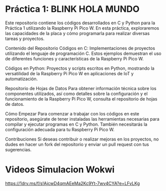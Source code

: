 # Práctica 1: BLINK HOLA MUNDO
Este repositorio contiene los códigos desarrollados en C y Python para la Práctica 1 utilizando la Raspberry Pi Pico W. En esta práctica, exploraremos las capacidades de la placa y cómo programarla para realizar diversas tareas y proyectos.

Contenido del Repositorio
Códigos en C: Implementaciones de proyectos utilizando el lenguaje de programación C. Estos ejemplos demuestran el uso de diferentes funciones y características de la Raspberry Pi Pico W.

Códigos en Python: Proyectos y scripts escritos en Python, mostrando la versatilidad de la Raspberry Pi Pico W en aplicaciones de IoT y automatización.

Repositorio de Hojas de Datos
Para obtener información técnica sobre los componentes utilizados, así como detalles sobre la configuración y el funcionamiento de la Raspberry Pi Pico W, consulta el repositorio de hojas de datos.

Cómo Empezar
Para comenzar a trabajar con los códigos en este repositorio, asegúrate de tener instaladas las herramientas necesarias para compilar y ejecutar programas en C y Python. También necesitarás la configuración adecuada para tu Raspberry Pi Pico W.

Contribuciones
Si deseas contribuir o realizar mejoras en los proyectos, no dudes en hacer un fork del repositorio y enviar un pull request con tus sugerencias.

# Videos Simulacion Wokwi
https://1drv.ms/f/s!AjcwD4qmAEeMa2Kc9Yt-7wv4CYA?e=LFvLKg

